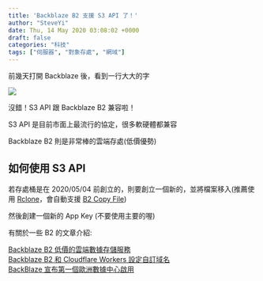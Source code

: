 ```yaml
---
title: 'Backblaze B2 支援 S3 API 了！'
author: "SteveYi"
date: Thu, 14 May 2020 03:08:02 +0000
draft: false
categories: "科技"
tags: ["伺服器", "對象存處", "網域"]
---
```


前幾天打開 Backblaze 後，看到一行大大的字

![](https://static-a1.steveyi.net/media/blog/2020051402585860.png)

沒錯！S3 API 跟 Backblaze B2 兼容啦！

S3 API 是目前市面上最流行的協定，很多軟硬體都兼容

Backblaze B2 則是非常棒的雲端存處(低價優勢)

如何使用 S3 API
----------

若存處桶是在 2020/05/04 前創立的，則要創立一個新的，並將檔案移入(推薦使用 [Rclone](https://rclone.org)，會自動支援 [B2 Copy File](https://www.backblaze.com/b2/docs/b2_copy_file.html))

然後創建一個新的 App Key (不要使用主要的喔)

有關於一些 B2 的文章介紹:

[Backblaze B2 低價的雲端數據存儲服務](https://blog.steveyi.net/backblaze-b2/)  
[Backblaze B2 和 Cloudflare Workers 設定自訂域名](https://blog.steveyi.net/b2-cfworkers/)  
[BackBlaze 宣布第一個歐洲數據中心啟用](https://blog.steveyi.net/backblaze-eu-central/)
